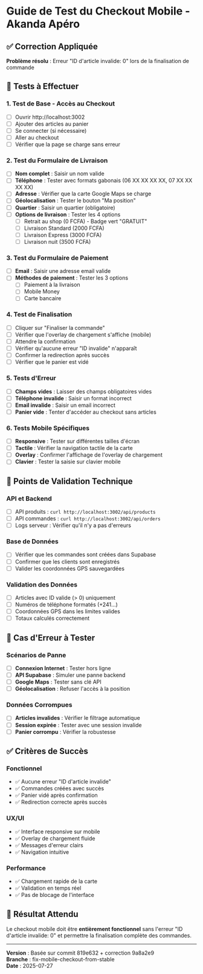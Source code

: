 # Guide de Test du Checkout Mobile - Akanda Apéro

## ✅ Correction Appliquée
**Problème résolu** : Erreur "ID d'article invalide: 0" lors de la finalisation de commande

## 🧪 Tests à Effectuer

### 1. Test de Base - Accès au Checkout
- [ ] Ouvrir http://localhost:3002
- [ ] Ajouter des articles au panier
- [ ] Se connecter (si nécessaire)
- [ ] Aller au checkout
- [ ] Vérifier que la page se charge sans erreur

### 2. Test du Formulaire de Livraison
- [ ] **Nom complet** : Saisir un nom valide
- [ ] **Téléphone** : Tester avec formats gabonais (06 XX XX XX XX, 07 XX XX XX XX)
- [ ] **Adresse** : Vérifier que la carte Google Maps se charge
- [ ] **Géolocalisation** : Tester le bouton "Ma position"
- [ ] **Quartier** : Saisir un quartier (obligatoire)
- [ ] **Options de livraison** : Tester les 4 options
  - [ ] Retrait au shop (0 FCFA) - Badge vert "GRATUIT"
  - [ ] Livraison Standard (2000 FCFA)
  - [ ] Livraison Express (3000 FCFA)
  - [ ] Livraison nuit (3500 FCFA)

### 3. Test du Formulaire de Paiement
- [ ] **Email** : Saisir une adresse email valide
- [ ] **Méthodes de paiement** : Tester les 3 options
  - [ ] Paiement à la livraison
  - [ ] Mobile Money
  - [ ] Carte bancaire

### 4. Test de Finalisation
- [ ] Cliquer sur "Finaliser la commande"
- [ ] Vérifier que l'overlay de chargement s'affiche (mobile)
- [ ] Attendre la confirmation
- [ ] Vérifier qu'aucune erreur "ID invalide" n'apparaît
- [ ] Confirmer la redirection après succès
- [ ] Vérifier que le panier est vidé

### 5. Tests d'Erreur
- [ ] **Champs vides** : Laisser des champs obligatoires vides
- [ ] **Téléphone invalide** : Saisir un format incorrect
- [ ] **Email invalide** : Saisir un email incorrect
- [ ] **Panier vide** : Tenter d'accéder au checkout sans articles

### 6. Tests Mobile Spécifiques
- [ ] **Responsive** : Tester sur différentes tailles d'écran
- [ ] **Tactile** : Vérifier la navigation tactile de la carte
- [ ] **Overlay** : Confirmer l'affichage de l'overlay de chargement
- [ ] **Clavier** : Tester la saisie sur clavier mobile

## 🔧 Points de Validation Technique

### API et Backend
- [ ] API produits : `curl http://localhost:3002/api/products`
- [ ] API commandes : `curl http://localhost:3002/api/orders`
- [ ] Logs serveur : Vérifier qu'il n'y a pas d'erreurs

### Base de Données
- [ ] Vérifier que les commandes sont créées dans Supabase
- [ ] Confirmer que les clients sont enregistrés
- [ ] Valider les coordonnées GPS sauvegardées

### Validation des Données
- [ ] Articles avec ID valide (> 0) uniquement
- [ ] Numéros de téléphone formatés (+241...)
- [ ] Coordonnées GPS dans les limites valides
- [ ] Totaux calculés correctement

## 🚨 Cas d'Erreur à Tester

### Scénarios de Panne
- [ ] **Connexion Internet** : Tester hors ligne
- [ ] **API Supabase** : Simuler une panne backend
- [ ] **Google Maps** : Tester sans clé API
- [ ] **Géolocalisation** : Refuser l'accès à la position

### Données Corrompues
- [ ] **Articles invalides** : Vérifier le filtrage automatique
- [ ] **Session expirée** : Tester avec une session invalide
- [ ] **Panier corrompu** : Vérifier la robustesse

## ✅ Critères de Succès

### Fonctionnel
- ✅ Aucune erreur "ID d'article invalide"
- ✅ Commandes créées avec succès
- ✅ Panier vidé après confirmation
- ✅ Redirection correcte après succès

### UX/UI
- ✅ Interface responsive sur mobile
- ✅ Overlay de chargement fluide
- ✅ Messages d'erreur clairs
- ✅ Navigation intuitive

### Performance
- ✅ Chargement rapide de la carte
- ✅ Validation en temps réel
- ✅ Pas de blocage de l'interface

## 🎯 Résultat Attendu
Le checkout mobile doit être **entièrement fonctionnel** sans l'erreur "ID d'article invalide: 0" et permettre la finalisation complète des commandes.

---

**Version** : Basée sur commit 819e632 + correction 9a8a2e9  
**Branche** : fix-mobile-checkout-from-stable  
**Date** : 2025-07-27
